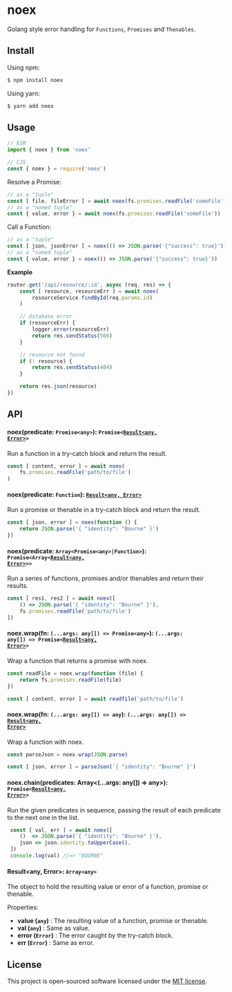 # noex

Golang style error handling for `Functions`, `Promises` and `Thenables`.

## Install

Using npm:
```sh
$ npm install noex
```

Using yarn:
```sh
$ yarn add noex
```

## Usage
```js
// ESM
import { noex } from 'noex'
```
```js
// CJS
const { noex } = require('noex')
```

Resolve a Promise:
```js
// as a "tuple"
const [ file, fileError ] = await noex(fs.promises.readFile('someFile'))
// as a "named tuple"
const { value, error } = await noex(fs.promises.readFile('someFile'))
```

Call a Function:
```js
// as a "tuple"
const [ json, jsonError ] = noex(() => JSON.parse('{"success": true}'))
// as a "named tuple"
const { value, error } = noex(() => JSON.parse('{"success": true}'))
```

**Example**
```js
router.get('/api/resource/:id', async (req, res) => {
    const [ resource, resourceErr ] = await noex(
        resourceService.findById(req.params.id)
    )

    // database error
    if (resourceErr) {
        logger.error(resourceErr)
        return res.sendStatus(500)
    }

    // resource not found
    if (! resource) {
        return res.sendStatus(404)
    }

    return res.json(resource)
})
```

## API
#### noex(predicate: `Promise<any>`): <code>Promise<[Result<any, Error>](#result-arrayany-error)></code>
Run a function in a try-catch block and return the result.
```js
const [ content, error ] = await noex(
    fs.promises.readFile('path/to/file')
)
```

#### noex(predicate: `Function`): <code>[Result<any, Error>](#result-arrayany-error)</code>
Run a promise or thenable in a try-catch block and return the result.
```js
const [ json, error ] = noex(function () {
    return JSON.parse('{ "identity": "Bourne" }')
})
```

#### noex(predicate: `Array<Promise<any>|Function>`): <code>Promise<Array<[Result<any, Error>](#result-arrayany-error)>></code>
Run a series of functions, promises and/or thenables and return their results.

```js
const [ res1, res2 ] = await noex([
    () => JSON.parse('{ "identity": "Bourne" }'),
    fs.promises.readFile('path/to/file')
])
```

#### noex.wrap(fn: `(...args: any[]) => Promise<any>`): <code>(...args: any[]) => Promise<[Result<any, Error>](#result-arrayany-error)></code>
Wrap a function that returns a promise with noex.
```js
const readFile = noex.wrap(function (file) {
    return fs.promises.readFile(file)
})

const [ content, error ] = await readfile('path/to/file')
```
#### noex.wrap(fn: `(...args: any[]) => any`): <code>(...args: any[]) => [Result<any, Error>](#result-arrayany-error)</code>
Wrap a function with noex.
```js
const parseJson = noex.wrap(JSON.parse)

const [ json, error ] = parseJson('{ "identity": "Bourne" }')
```

#### noex.chain(predicates: Array<(...args: any[]) => any>): <code>Promise<[Result<any, Error>](#result-arrayany-error)></code>
Run the given predicates in sequence, passing the result of each predicate to the next one in the list.
```js
 const [ val, err ] = await noex([
    ()  => JSON.parse('{ "identity": "Bourne" }'),
    json => json.identity.toUpperCase(),
 ])
 console.log(val) //=> "BOURNE"
```

#### Result<any, Error>: `Array<any>`
The object to hold the resulting value or error of a function, promise or thenable.

Properties:
* **value (`any`)** : The resulting value of a function, promise or thenable.
* **val (`any`)** : Same as value.
* **error (`Error`)** : The error caught by the try-catch block.
* **err (`Error`)** : Same as error.

## License

This project is open-sourced software licensed under the [MIT license](./LICENSE).
